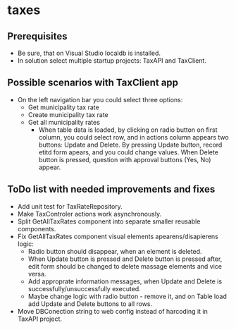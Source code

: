 # taxes

## Prerequisites

- Be sure, that on Visual Studio localdb is installed.
- In solution select multiple startup projects: TaxAPI and TaxClient.

## Possible scenarios with TaxClient app

- On the left navigation bar you could select three options: 
  - Get municipality tax rate
  - Create municipality tax rate
  - Get all municipality rates
    - When table data is loaded, by clicking on radio button on first column, you could select row, and in actions column appears two buttons: Update and Delete. By pressing Update button, record etitd form apears, and you could change values. When Delete button is pressed, question with approval buttons (Yes, No) appear.

## ToDo list with needed improvements and fixes

- Add unit test for TaxRateRepository.
- Make TaxControler actions work asynchronously.
- Split GetAllTaxRates component into separate smaller reusable components.
- Fix GetAllTaxRates component visual elements apearens/disapierens logic:
  - Radio button should disappear, when an element is deleted.
  - When Update button is pressed and Delete button is pressed after, edit form should be changed to delete massage elements and vice versa.
  - Add approprate information messages, when Update and Delete is successfully/unsuccessfully executed.
  - Maybe change logic with radio button - remove it, and on Table load add Update and Delete buttons to all rows.
 - Move DBConection string to web config instead of harcoding it in TaxAPI project.
